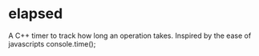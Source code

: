 # elapsed
A C++ timer to track how long an operation takes. Inspired by the ease of javascripts console.time();
